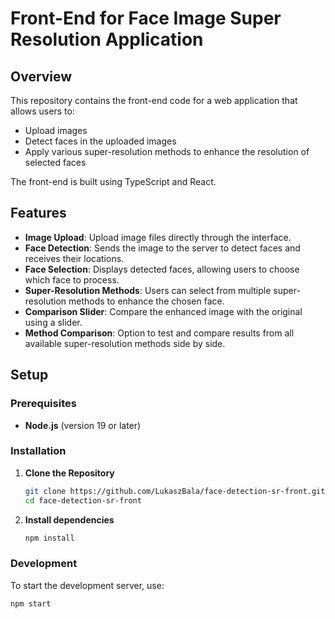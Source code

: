 # Front-End for Face Image Super Resolution Application

## Overview

This repository contains the front-end code for a web application that allows users to:

- Upload images
- Detect faces in the uploaded images
- Apply various super-resolution methods to enhance the resolution of selected faces

The front-end is built using TypeScript and React.

## Features

- **Image Upload**: Upload image files directly through the interface.
- **Face Detection**: Sends the image to the server to detect faces and receives their locations.
- **Face Selection**: Displays detected faces, allowing users to choose which face to process.
- **Super-Resolution Methods**: Users can select from multiple super-resolution methods to enhance the chosen face.
- **Comparison Slider**: Compare the enhanced image with the original using a slider.
- **Method Comparison**: Option to test and compare results from all available super-resolution methods side by side.

## Setup

### Prerequisites

- **Node.js** (version 19 or later)

### Installation

1. **Clone the Repository**

   ```bash
   git clone https://github.com/LukaszBala/face-detection-sr-front.git
   cd face-detection-sr-front
   ```

2. **Install dependencies**

   ```bash
   npm install
   ```


### Development

To start the development server, use:

   ```bash
   npm start
   ```